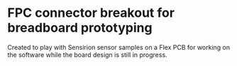 # FPC connector breakout for breadboard prototyping
Created to play with Sensirion sensor samples on a Flex PCB for working on the software while the board design is still in progress.
